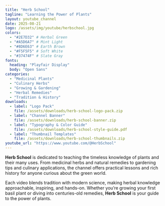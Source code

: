 ```yaml
---
title: "Herb School"
tagline: "Learning the Power of Plants"
layout: youtube_channel
date: 2025-08-21
logo: /assets/img/youtube/herbschool.jpg
colors:
  - "#2E7D32" # Herbal Green
  - "#A5D6A7" # Mint Light
  - "#8D6E63" # Earth Brown
  - "#F5F5F5" # Soft White
  - "#37474F" # Slate Gray
fonts:
  heading: "Playfair Display"
  body: "Open Sans"
categories:
  - "Medicinal Plants"
  - "Culinary Herbs"
  - "Growing & Gardening"
  - "Herbal Remedies"
  - "Tradition & History"
downloads:
  - label: "Logo Pack"
    file: /assets/downloads/herb-school-logo-pack.zip
  - label: "Channel Banner"
    file: /assets/downloads/herb-school-banner.zip
  - label: "Typography & Color Guide"
    file: /assets/downloads/herb-school-style-guide.pdf
  - label: "Thumbnail Templates"
    file: /assets/downloads/herb-school-thumbnails.zip
youtube_url: "https://www.youtube.com/@HerbSchool"
---
```


**Herb School** is dedicated to teaching the timeless knowledge of plants and their many uses. From medicinal herbs and natural remedies to gardening tips and culinary applications, the channel offers practical lessons and rich history for anyone curious about the green world.  

Each video blends tradition with modern science, making herbal knowledge approachable, inspiring, and hands-on. Whether you’re growing your first basil plant or diving into centuries-old remedies, **Herb School** is your guide to the power of plants.
